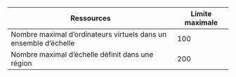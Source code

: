 Ressources|Limite maximale
---|---
Nombre maximal d’ordinateurs virtuels dans un ensemble d’échelle|100
Nombre maximal d’échelle définit dans une région|200
